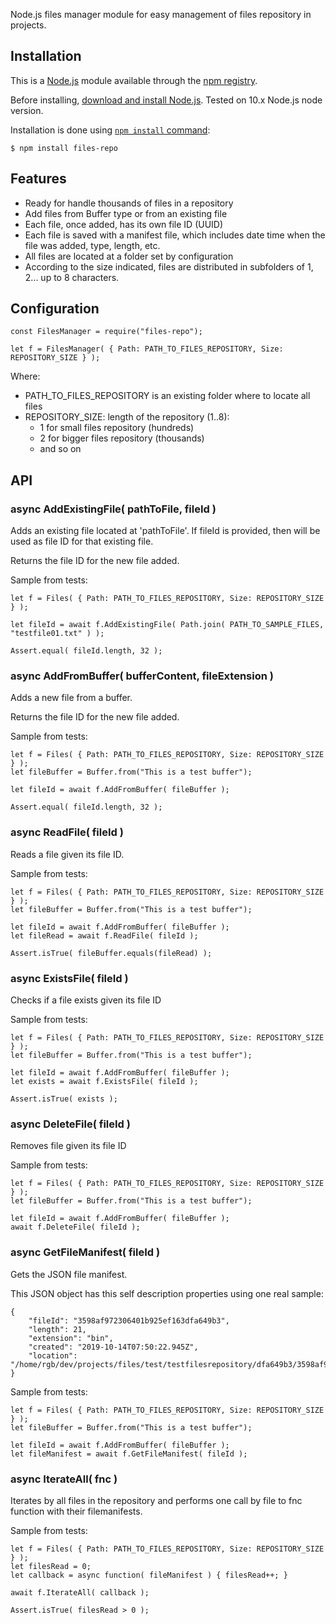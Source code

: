 Node.js files manager module for easy management of files repository in projects.

## Installation

This is a [Node.js](https://nodejs.org/en/) module available through the [npm registry](https://www.npmjs.com/).

Before installing, [download and install Node.js](https://nodejs.org/en/download/).
Tested on 10.x Node.js node version.

Installation is done using [`npm install` command](https://docs.npmjs.com/getting-started/installing-npm-packages-locally):

```
$ npm install files-repo
```

## Features 

* Ready for handle thousands of files in a repository
* Add files from Buffer type or from an existing file
* Each file, once added, has its own file ID (UUID)
* Each file is saved with a manifest file, which includes date time when the file was added, type, length, etc.
* All files are located at a folder set by configuration
* According to the size indicated, files are distributed in subfolders of 1, 2... up to 8 characters.

## Configuration

```
const FilesManager = require("files-repo");

let f = FilesManager( { Path: PATH_TO_FILES_REPOSITORY, Size: REPOSITORY_SIZE } );
```

Where:

* PATH_TO_FILES_REPOSITORY is an existing folder where to locate all files
* REPOSITORY_SIZE: length of the repository (1..8):
    * 1 for small files repository (hundreds)
    * 2 for bigger files repository (thousands)
    * and so on


## API
### async AddExistingFile( pathToFile, fileId )
Adds an existing file located at 'pathToFile'. If fileId is provided, then will be used as file ID for that existing file.

Returns the file ID for the new file added.

Sample from tests:
```
let f = Files( { Path: PATH_TO_FILES_REPOSITORY, Size: REPOSITORY_SIZE } );

let fileId = await f.AddExistingFile( Path.join( PATH_TO_SAMPLE_FILES, "testfile01.txt" ) );

Assert.equal( fileId.length, 32 );
```

### async AddFromBuffer( bufferContent, fileExtension )
Adds a new file from a buffer.

Returns the file ID for the new file added.

Sample from tests:
```
let f = Files( { Path: PATH_TO_FILES_REPOSITORY, Size: REPOSITORY_SIZE  } );
let fileBuffer = Buffer.from("This is a test buffer");

let fileId = await f.AddFromBuffer( fileBuffer );

Assert.equal( fileId.length, 32 );
```

### async ReadFile( fileId )
Reads a file given its file ID.

Sample from tests:
```
let f = Files( { Path: PATH_TO_FILES_REPOSITORY, Size: REPOSITORY_SIZE  } );
let fileBuffer = Buffer.from("This is a test buffer");

let fileId = await f.AddFromBuffer( fileBuffer );
let fileRead = await f.ReadFile( fileId );

Assert.isTrue( fileBuffer.equals(fileRead) );
```

### async ExistsFile( fileId )
Checks if a file exists given its file ID

Sample from tests:
```
let f = Files( { Path: PATH_TO_FILES_REPOSITORY, Size: REPOSITORY_SIZE  } );
let fileBuffer = Buffer.from("This is a test buffer");

let fileId = await f.AddFromBuffer( fileBuffer );
let exists = await f.ExistsFile( fileId );

Assert.isTrue( exists );
```

### async DeleteFile( fileId )
Removes file given its file ID

Sample from tests:
```
let f = Files( { Path: PATH_TO_FILES_REPOSITORY, Size: REPOSITORY_SIZE  } );
let fileBuffer = Buffer.from("This is a test buffer");

let fileId = await f.AddFromBuffer( fileBuffer );
await f.DeleteFile( fileId );
```

### async GetFileManifest( fileId )
Gets the JSON file manifest.

This JSON object has this self description properties using one real sample:
```
{
    "fileId": "3598af972306401b925ef163dfa649b3",
    "length": 21,
    "extension": "bin",
    "created": "2019-10-14T07:50:22.945Z",
    "location": "/home/rgb/dev/projects/files/test/testfilesrepository/dfa649b3/3598af972306401b925ef163dfa649b3.bin" }
```

Sample from tests:
```
let f = Files( { Path: PATH_TO_FILES_REPOSITORY, Size: REPOSITORY_SIZE  } );
let fileBuffer = Buffer.from("This is a test buffer");

let fileId = await f.AddFromBuffer( fileBuffer );
let fileManifest = await f.GetFileManifest( fileId );
```

### async IterateAll( fnc )
Iterates by all files in the repository and performs one call by file to fnc function with their filemanifests.

Sample from tests:
```
let f = Files( { Path: PATH_TO_FILES_REPOSITORY, Size: REPOSITORY_SIZE  } );
let filesRead = 0;
let callback = async function( fileManifest ) { filesRead++; }

await f.IterateAll( callback );

Assert.isTrue( filesRead > 0 );
```